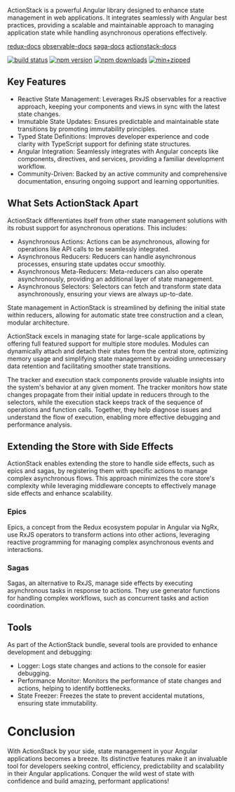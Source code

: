 ActionStack is a powerful Angular library designed to enhance state management in web applications. It integrates seamlessly with Angular best practices, providing a scalable and maintainable approach to managing application state while handling asynchronous operations effectively.

[redux-docs](https://redux.js.org/)
[observable-docs](https://redux-observable.js.org/)
[saga-docs](https://redux-saga.js.org/)
[actionstack-docs](https://actionstack.vercel.app/documentation/)

  [![build status](https://github.com/actioncrew/actionstack/workflows/build/badge.svg)](https://github.com/actioncrew/actionstack/workflows/build/badge.svg)
  [![npm version](https://img.shields.io/npm/v/@actioncrew%2Factionstack.svg?style=flat-square)](https://www.npmjs.com/package/@actioncrew%2Factionstack)
  [![npm downloads](https://img.shields.io/npm/dm/@actioncrew%2Factionstack.svg?style=flat-square)](https://www.npmjs.com/package/@actioncrew%2Factionstack)
  [![min+zipped](https://img.shields.io/bundlephobia/minzip/%40actioncrew%2Factionstack)](https://img.shields.io/bundlephobia/minzip/%40actioncrew%2Factionstack)
  
## Key Features
- Reactive State Management: Leverages RxJS observables for a reactive approach, keeping your components and views in sync with the latest state changes.
- Immutable State Updates: Ensures predictable and maintainable state transitions by promoting immutability principles.
- Typed State Definitions: Improves developer experience and code clarity with TypeScript support for defining state structures.
- Angular Integration: Seamlessly integrates with Angular concepts like components, directives, and services, providing a familiar development workflow.
- Community-Driven: Backed by an active community and comprehensive documentation, ensuring ongoing support and learning opportunities.

## What Sets ActionStack Apart
ActionStack differentiates itself from other state management solutions with its robust support for asynchronous operations. This includes:

- Asynchronous Actions: Actions can be asynchronous, allowing for operations like API calls to be seamlessly integrated.
- Asynchronous Reducers: Reducers can handle asynchronous processes, ensuring state updates occur smoothly.
- Asynchronous Meta-Reducers: Meta-reducers can also operate asynchronously, providing an additional layer of state management.
- Asynchronous Selectors: Selectors can fetch and transform state data asynchronously, ensuring your views are always up-to-date.

State management in ActionStack is streamlined by defining the initial state within reducers, allowing for automatic state tree construction and a clean, modular architecture.

ActionStack excels in managing state for large-scale applications by offering full featured support for multiple store modules. Modules can dynamically attach and detach their states from the central store, optimizing memory usage and simplifying state management by avoiding unnecessary data retention and facilitating smoother state transitions.

The tracker and execution stack components provide valuable insights into the system's behavior at any given moment. The tracker monitors how state changes propagate from their initial update in reducers through to the selectors, while the execution stack keeps track of the sequence of operations and function calls. Together, they help diagnose issues and understand the flow of execution, enabling more effective debugging and performance analysis.

## Extending the Store with Side Effects
ActionStack enables extending the store to handle side effects, such as epics and sagas, by registering them with specific actions to manage complex asynchronous flows. This approach minimizes the core store's complexity while leveraging middleware concepts to effectively manage side effects and enhance scalability.

### Epics
Epics, a concept from the Redux ecosystem popular in Angular via NgRx, use RxJS operators to transform actions into other actions, leveraging reactive programming for managing complex asynchronous events and interactions.

### Sagas
Sagas, an alternative to RxJS, manage side effects by executing asynchronous tasks in response to actions. They use generator functions for handling complex workflows, such as concurrent tasks and action coordination.

## Tools
As part of the ActionStack bundle, several tools are provided to enhance development and debugging:

- Logger: Logs state changes and actions to the console for easier debugging.
- Performance Monitor: Monitors the performance of state changes and actions, helping to identify bottlenecks.
- State Freezer: Freezes the state to prevent accidental mutations, ensuring state immutability.

# Conclusion
With ActionStack by your side, state management in your Angular applications becomes a breeze. Its distinctive features make it an invaluable tool for developers seeking control, efficiency, predictability and scalability in their Angular applications. Conquer the wild west of state with confidence and build amazing, performant applications!
